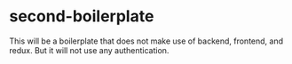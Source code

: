 # second-boilerplate
This will be a boilerplate that does not make use of backend, frontend, and redux. But it will not use any authentication.
